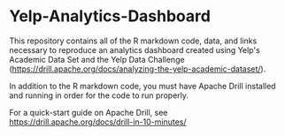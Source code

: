 # Yelp-Analytics-Dashboard

This repository contains all of the R markdown code, data, and links necessary to reproduce an analytics dashboard created using Yelp's Academic Data Set and the Yelp Data Challenge (https://drill.apache.org/docs/analyzing-the-yelp-academic-dataset/).  

In addition to the R markdown code, you must have Apache Drill installed and running in order for the code to run properly.  

For a quick-start guide on Apache Drill, see https://drill.apache.org/docs/drill-in-10-minutes/


   
